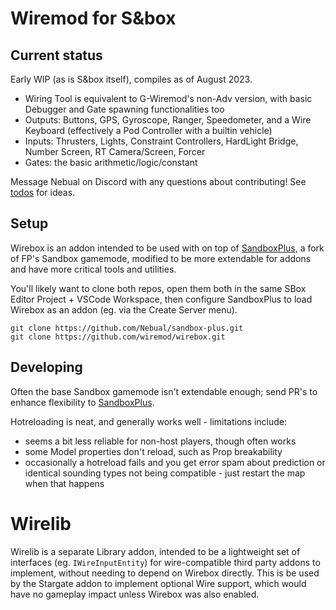 # Wiremod for S&box

## Current status

Early WIP (as is S&box itself), compiles as of August 2023.

- Wiring Tool is equivalent to G-Wiremod's non-Adv version, with basic Debugger and Gate spawning functionalities too
- Outputs: Buttons, GPS, Gyroscope, Ranger, Speedometer, and a Wire Keyboard (effectively a Pod Controller with a builtin vehicle)
- Inputs: Thrusters, Lights, Constraint Controllers, HardLight Bridge, Number Screen, RT Camera/Screen, Forcer
- Gates: the basic arithmetic/logic/constant

Message Nebual on Discord with any questions about contributing! See [todos](https://github.com/wiremod/wirebox/projects/1) for ideas.

## Setup

Wirebox is an addon intended to be used with on top of [SandboxPlus](https://github.com/Nebual/sandbox-plus), a fork of FP's Sandbox gamemode, modified to be more extendable for addons and have more critical tools and utilities.

You'll likely want to clone both repos, open them both in the same SBox Editor Project + VSCode Workspace, then configure SandboxPlus to load Wirebox as an addon (eg. via the Create Server menu).

```
git clone https://github.com/Nebual/sandbox-plus.git
git clone https://github.com/wiremod/wirebox.git
```

## Developing

Often the base Sandbox gamemode isn't extendable enough; send PR's to enhance flexibility to [SandboxPlus](https://github.com/Nebual/sandbox-plus).

Hotreloading is neat, and generally works well - limitations include:
- seems a bit less reliable for non-host players, though often works
- some Model properties don't reload, such as Prop breakability
- occasionally a hotreload fails and you get error spam about prediction or identical sounding types not being compatible - just restart the map when that happens

# Wirelib

Wirelib is a separate Library addon, intended to be a lightweight set of interfaces (eg. `IWireInputEntity`) for wire-compatible third party addons to implement, without needing to depend on Wirebox directly. This is be used by the Stargate addon to implement optional Wire support, which would have no gameplay impact unless Wirebox was also enabled.

